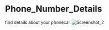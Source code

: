 # Phone_Number_Details
find details about your phonecall
![Screenshot_2](https://user-images.githubusercontent.com/44788865/126826338-ff0b7c60-a839-4715-91f8-3fb061d091a5.png)
